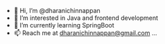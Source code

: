- 👋 Hi, I’m @dharanichinnappan
- 👀 I’m interested in Java and frontend development  
- 🌱 I’m currently learning SpringBoot
- 📫 Reach me at dharanichinnappan@gmail.com  ...

<!---
dharanichinnappan/dharanichinnappan is a ✨ special ✨ repository because its `README.md` (this file) appears on your GitHub profile.
You can click the Preview link to take a look at your changes.
--->
